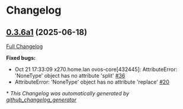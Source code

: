 # Changelog

## [0.3.6a1](https://github.com/OpenVoiceOS/ovos-skill-ddg/tree/0.3.6a1) (2025-06-18)

[Full Changelog](https://github.com/OpenVoiceOS/ovos-skill-ddg/compare/0.3.5...0.3.6a1)

**Fixed bugs:**

- Oct 21 17:33:09 x270.home.lan ovos-core\[432445\]: AttributeError: 'NoneType' object has no attribute 'split' [\#36](https://github.com/OpenVoiceOS/ovos-skill-ddg/issues/36)
- AttributeError: 'NoneType' object has no attribute 'replace' [\#20](https://github.com/OpenVoiceOS/ovos-skill-ddg/issues/20)



\* *This Changelog was automatically generated by [github_changelog_generator](https://github.com/github-changelog-generator/github-changelog-generator)*
